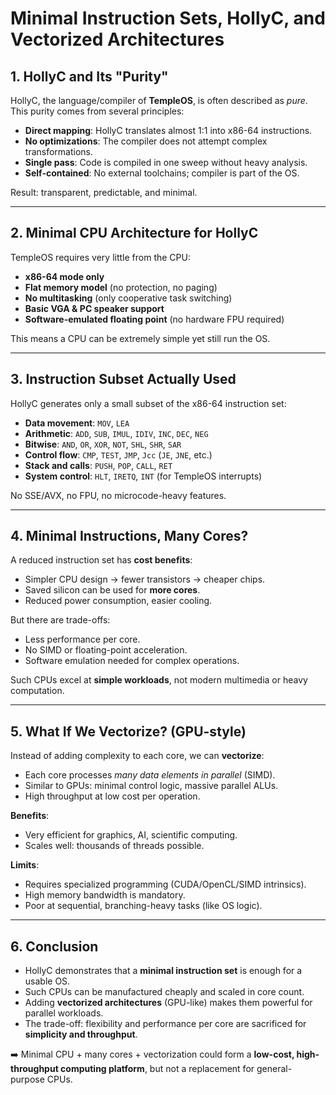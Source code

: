 # Minimal Instruction Sets, HollyC, and Vectorized Architectures

## 1. HollyC and Its "Purity"

HollyC, the language/compiler of **TempleOS**, is often described as *pure*.  
This purity comes from several principles:

- **Direct mapping**: HollyC translates almost 1:1 into x86-64 instructions.  
- **No optimizations**: The compiler does not attempt complex transformations.  
- **Single pass**: Code is compiled in one sweep without heavy analysis.  
- **Self-contained**: No external toolchains; compiler is part of the OS.  

Result: transparent, predictable, and minimal.

---

## 2. Minimal CPU Architecture for HollyC

TempleOS requires very little from the CPU:

- **x86-64 mode only**  
- **Flat memory model** (no protection, no paging)  
- **No multitasking** (only cooperative task switching)  
- **Basic VGA & PC speaker support**  
- **Software-emulated floating point** (no hardware FPU required)  

This means a CPU can be extremely simple yet still run the OS.

---

## 3. Instruction Subset Actually Used

HollyC generates only a small subset of the x86-64 instruction set:

- **Data movement**: `MOV`, `LEA`  
- **Arithmetic**: `ADD`, `SUB`, `IMUL`, `IDIV`, `INC`, `DEC`, `NEG`  
- **Bitwise**: `AND`, `OR`, `XOR`, `NOT`, `SHL`, `SHR`, `SAR`  
- **Control flow**: `CMP`, `TEST`, `JMP`, `Jcc` (`JE`, `JNE`, etc.)  
- **Stack and calls**: `PUSH`, `POP`, `CALL`, `RET`  
- **System control**: `HLT`, `IRETQ`, `INT` (for TempleOS interrupts)  

No SSE/AVX, no FPU, no microcode-heavy features.

---

## 4. Minimal Instructions, Many Cores?

A reduced instruction set has **cost benefits**:

- Simpler CPU design → fewer transistors → cheaper chips.  
- Saved silicon can be used for **more cores**.  
- Reduced power consumption, easier cooling.  

But there are trade-offs:

- Less performance per core.  
- No SIMD or floating-point acceleration.  
- Software emulation needed for complex operations.  

Such CPUs excel at **simple workloads**, not modern multimedia or heavy computation.

---

## 5. What If We Vectorize? (GPU-style)

Instead of adding complexity to each core, we can **vectorize**:

- Each core processes *many data elements in parallel* (SIMD).  
- Similar to GPUs: minimal control logic, massive parallel ALUs.  
- High throughput at low cost per operation.  

**Benefits**:  
- Very efficient for graphics, AI, scientific computing.  
- Scales well: thousands of threads possible.  

**Limits**:  
- Requires specialized programming (CUDA/OpenCL/SIMD intrinsics).  
- High memory bandwidth is mandatory.  
- Poor at sequential, branching-heavy tasks (like OS logic).  

---

## 6. Conclusion

- HollyC demonstrates that a **minimal instruction set** is enough for a usable OS.  
- Such CPUs can be manufactured cheaply and scaled in core count.  
- Adding **vectorized architectures** (GPU-like) makes them powerful for parallel workloads.  
- The trade-off: flexibility and performance per core are sacrificed for **simplicity and throughput**.  

➡️ Minimal CPU + many cores + vectorization could form a **low-cost, high-throughput computing platform**, but not a replacement for general-purpose CPUs.
